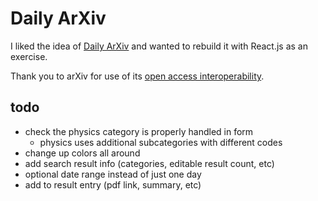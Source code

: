 # Daily ArXiv

I liked the idea of [Daily ArXiv](https://github.com/juanjosegarciaripoll/dailyarxiv) and wanted to rebuild it with React.js as an exercise.

Thank you to arXiv for use of its [open access interoperability](https://arxiv.org/help/api/index).

## todo

* check the physics category is properly handled in form
  * physics uses additional subcategories with different codes
* change up colors all around
* add search result info (categories, editable result count, etc)
* optional date range instead of just one day
* add to result entry (pdf link, summary, etc)

